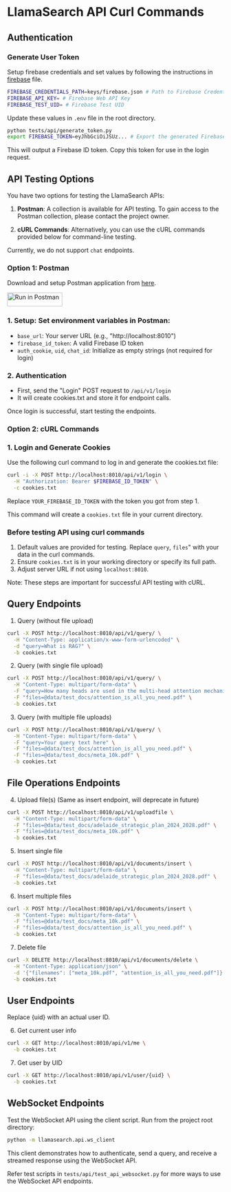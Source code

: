 # LlamaSearch API Curl Commands

## Authentication

### Generate User Token

Setup firebase credentials and set values by following the instructions in [firebase](docs/firebase.md) file.

```bash
FIREBASE_CREDENTIALS_PATH=keys/firebase.json # Path to Firebase Credentials file
FIREBASE_API_KEY= # Firebase Web API Key
FIREBASE_TEST_UID= # Firebase Test UID
```

Update these values in `.env` file in the root directory.

```bash
python tests/api/generate_token.py
export FIREBASE_TOKEN=eyJhbGciOiJSUz... # Export the generated Firebase ID token to this variable for convenience to use in curl commands
```
This will output a Firebase ID token. Copy this token for use in the login request.

## API Testing Options

You have two options for testing the LlamaSearch APIs:

1. **Postman**: A collection is available for API testing. To gain access to the Postman collection, please contact the project owner.

2. **cURL Commands**: Alternatively, you can use the cURL commands provided below for command-line testing.

Currently, we do not support `chat` endpoints.

### Option 1: Postman

Download and setup Postman application from [here](https://www.postman.com/downloads/).

[<img src="https://run.pstmn.io/button.svg" alt="Run in Postman" style="width: 128px; height: 32px;">](https://null.postman.co/collection/33701240-3cfdeb70-981a-446d-b4e0-0da98b71e936?source=rip_markdown)

### 1. Setup: Set environment variables in Postman:
   - `base_url`: Your server URL (e.g., "http://localhost:8010")
   - `firebase_id_token`: A valid Firebase ID token
   - `auth_cookie`, `uid`, `chat_id`: Initialize as empty strings (not required for login) 

### 2. Authentication
- First, send the "Login" POST request to `/api/v1/login`
- It will create cookies.txt and store it for endpoint calls.

Once login is successful, start testing the endpoints.

### Option 2: cURL Commands

### 1. Login and Generate Cookies
Use the following curl command to log in and generate the cookies.txt file:

```bash
curl -i -X POST http://localhost:8010/api/v1/login \
  -H "Authorization: Bearer $FIREBASE_ID_TOKEN" \
  -c cookies.txt
```

Replace `YOUR_FIREBASE_ID_TOKEN` with the token you got from step 1.

This command will create a `cookies.txt` file in your current directory.

### Before testing API using curl commands
1. Default values are provided for testing. Replace `query`, `files`" with your data in the curl commands.
2. Ensure `cookies.txt` is in your working directory or specify its full path.
3. Adjust server URL if not using `localhost:8010`.

Note: These steps are important for successful API testing with cURL.

## Query Endpoints

1. Query (without file upload)
```bash
curl -X POST http://localhost:8010/api/v1/query/ \
  -H "Content-Type: application/x-www-form-urlencoded" \
  -d "query=What is RAG?" \
  -b cookies.txt
```

2. Query (with single file upload)
```bash
curl -X POST http://localhost:8010/api/v1/query/ \
  -H "Content-Type: multipart/form-data" \
  -F "query=How many heads are used in the multi-head attention mechanism of the base Transformer model?" \
  -F "files=@data/test_docs/attention_is_all_you_need.pdf" \
  -b cookies.txt
```

3. Query (with multiple file uploads)
```bash
curl -X POST http://localhost:8010/api/v1/query/ \
  -H "Content-Type: multipart/form-data" \
  -F "query=Your query text here" \
  -F "files=@data/test_docs/attention_is_all_you_need.pdf" \
  -F "files=@data/test_docs/meta_10k.pdf" \
  -b cookies.txt
```

## File Operations Endpoints

4. Upload file(s) (Same as insert endpoint, will deprecate in future)
```bash
curl -X POST http://localhost:8010/api/v1/uploadfile \
  -H "Content-Type: multipart/form-data" \
  -F "files=@data/test_docs/adelaide_strategic_plan_2024_2028.pdf" \
  -F "files=@data/test_docs/meta_10k.pdf" \
  -b cookies.txt
```

5. Insert single file
```bash
curl -X POST http://localhost:8010/api/v1/documents/insert \
  -H "Content-Type: multipart/form-data" \
  -F "files=@data/test_docs/adelaide_strategic_plan_2024_2028.pdf" \
  -b cookies.txt
```

6. Insert multiple files
```bash
curl -X POST http://localhost:8010/api/v1/documents/insert \
  -H "Content-Type: multipart/form-data" \
  -F "files=@data/test_docs/meta_10k.pdf" \
  -F "files=@data/test_docs/attention_is_all_you_need.pdf" \
  -b cookies.txt
```

7. Delete file
```bash
curl -X DELETE http://localhost:8010/api/v1/documents/delete \
  -H "Content-Type: application/json" \
  -d '{"filenames": ["meta_10k.pdf", "attention_is_all_you_need.pdf"]}' \
  -b cookies.txt
```

## User Endpoints

Replace {uid} with an actual user ID.

6. Get current user info
```bash
curl -X GET http://localhost:8010/api/v1/me \
  -b cookies.txt
```

7. Get user by UID
```bash
curl -X GET http://localhost:8010/api/v1/user/{uid} \
  -b cookies.txt
```
## WebSocket Endpoints

Test the WebSocket API using the client script. Run from the project root directory:

```bash
python -m llamasearch.api.ws_client
```

This client demonstrates how to authenticate, send a query, and receive a streamed response using the WebSocket API.

Refer test scripts in `tests/api/test_api_websocket.py` for more ways to use the WebSocket API endpoints.